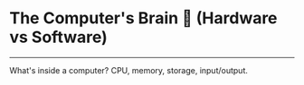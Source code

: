 # The Computer's Brain 🧠 (Hardware vs Software)

---

What's inside a computer? CPU, memory, storage, input/output.

